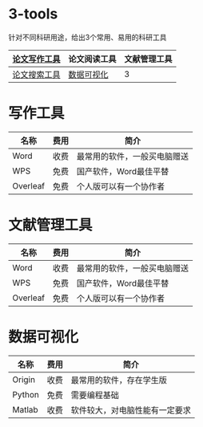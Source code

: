# 3-tools 
针对不同科研用途，给出3个常用、易用的科研工具

|[论文写作工具](#写作工具)|论文阅读工具|文献管理工具|
|----|----|----|
|[论文搜索工具 ]()|[数据可视化](#数据可视化)|3|

# 写作工具
| 名称      | 费用|简介 |
| ----------- |--| ----------- |
| Word      |收费| 最常用的软件，一般买电脑赠送       |
|   WPS   | 免费|国产软件，Word最佳平替        |
|Overleaf|免费|个人版可以有一个协作者|

# 文献管理工具
| 名称      | 费用|简介 |
| ----------- |--| ----------- |
| Word      |收费| 最常用的软件，一般买电脑赠送       |
|   WPS   | 免费|国产软件，Word最佳平替        |
|Overleaf|免费|个人版可以有一个协作者|

# 数据可视化
| 名称      | 费用|简介 |
| ----------- |--| ----------- |
| Origin      |收费| 最常用的软件，存在学生版       |
|   Python  | 免费|需要编程基础        |
|Matlab|收费|软件较大，对电脑性能有一定要求|